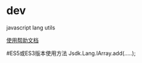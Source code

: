 # dev
javascript lang utils

[使用帮助文档](http://htmlpreview.github.io/?https://github.com/sdaiweiy/jsdk-lang/blob/master/documentation/index.html)

#ES5或ES3版本使用方法
Jsdk.Lang.IArray.add(.....);

